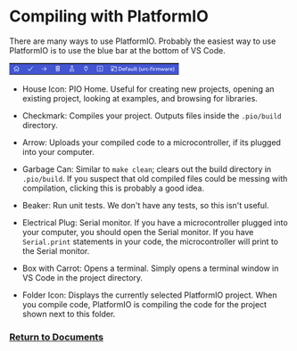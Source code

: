 # Compiling with PlatformIO

There are many ways to use PlatformIO. Probably the easiest way to use PlatformIO is to use the blue bar at the bottom of VS Code.

![menu_bar](img/menu_bar.png)

* House Icon: PIO Home. Useful for creating new projects, opening an existing project, looking at examples, and browsing for libraries.
  
* Checkmark: Compiles your project. Outputs files inside the ```.pio/build``` directory.
  
* Arrow: Uploads your compiled code to a microcontroller, if its plugged into your computer.
  
* Garbage Can: Similar to ```make clean```; clears out the build directory in ```.pio/build```. If you suspect that old compiled files could be messing with compilation, clicking this is probably a good idea.
  
* Beaker: Run unit tests. We don't have any tests, so this isn't useful.
  
* Electrical Plug: Serial monitor. If you have a microcontroller plugged into your computer, you should open the Serial monitor. If you have ```Serial.print``` statements in your code, the microcontroller will print to the Serial monitor.
  
* Box with Carrot: Opens a terminal. Simply opens a terminal window in VS Code in the project directory.
  
* Folder Icon: Displays the currently selected PlatformIO project. When you compile code, PlatformIO is compiling the code for the project shown next to this folder.

### [Return to Documents](../README.md)